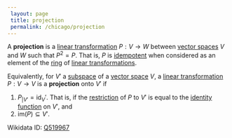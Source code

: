 ```yaml
---
 layout: page
 title: projection
 permalink: /chicago/projection
---
```

A **projection** is a [linear transformation](https://mathgloss.github.io/MathGloss/chicago/linear_transformation) $P:V\to W$ between [vector spaces](https://mathgloss.github.io/MathGloss/chicago/vector_space) $V$ and $W$ such that $P^2 = P$. That is, $P$ is [idempotent](https://mathgloss.github.io/MathGloss/chicago/idempotent) when considered as an element of the [ring](https://mathgloss.github.io/MathGloss/chicago/ring) of [linear transformations](https://mathgloss.github.io/MathGloss/chicago/linear_transformation).

Equivalently, for $V'$ a [subspace](https://mathgloss.github.io/MathGloss/chicago/vector_subspace) of a [vector space](https://mathgloss.github.io/MathGloss/chicago/vector_space) $V$, a [linear transformation](https://mathgloss.github.io/MathGloss/chicago/linear_transformation) $P:V\to V$ is a **projection** onto $V'$ if 
1. $P_{\vert V'} = \text{id}_V'$. That is, if the [restriction](https://mathgloss.github.io/MathGloss/chicago/restriction) of $P$ to $V'$ is equal to the [identity function](https://mathgloss.github.io/MathGloss/chicago/identity_function) on $V'$, and
2. $\text{im}(P) \subseteq V'$. 

Wikidata ID: [Q519967](https://www.wikidata.org/wiki/Q519967)